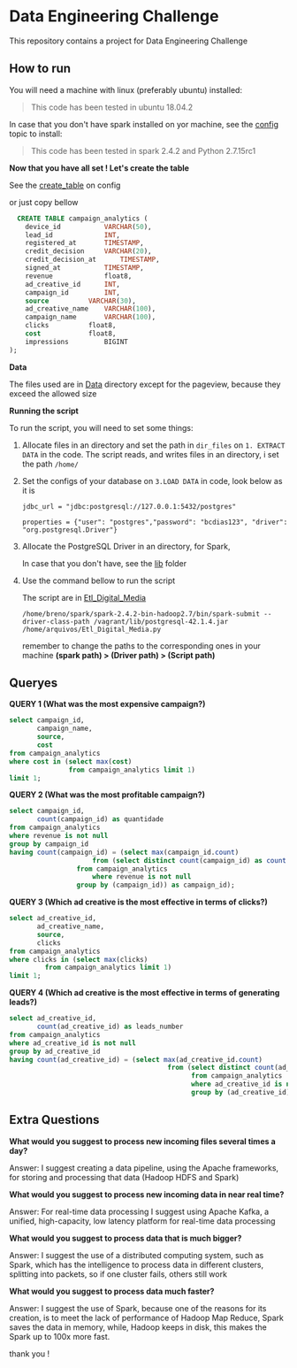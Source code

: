 # Data Engineering Challenge
This repository contains a project for Data Engineering Challenge

## How to run
  You will need a machine with linux (preferably ubuntu) installed:
  > This code has been tested in ubuntu 18.04.2
  
In case that you don't have spark installed on yor machine, 
see the [config](https://github.com/brenocezardias/data-engineering-challenge/tree/master/config) topic to install:
  > This code has been tested in spark 2.4.2 and Python 2.7.15rc1

**Now that you have all set ! Let's create the table**

See the [create_table](https://github.com/brenocezardias/data-engineering-challenge/tree/master/config) on config

or just copy bellow

```sql
  CREATE TABLE campaign_analytics (
	device_id     		VARCHAR(50),
	lead_id	      		INT,
	registered_at 		TIMESTAMP,
	credit_decision 	VARCHAR(20),
	credit_decision_at      TIMESTAMP,
	signed_at 	        TIMESTAMP,
	revenue 	        float8,
	ad_creative_id 		INT,
	campaign_id 		INT,
	source 			VARCHAR(30),
	ad_creative_name 	VARCHAR(100),
	campaign_name 		VARCHAR(100),
	clicks 			float8,
	cost 			float8,
	impressions 		BIGINT
);
```
**Data**

 The files used are in [Data](https://github.com/brenocezardias/data-engineering-challenge/tree/master/Data) directory 
 except for the pageview, because they exceed the allowed size

**Running the script**

To run the script, you will need to set some things:
  1. Allocate files in an directory and set the path in `dir_files` on `1. EXTRACT DATA` in the code.
     The script reads, and writes files in an directory, i set the path `/home/`
     
  2. Set the configs of your database on `3.LOAD DATA` in code, look below as it is
  
     `jdbc_url = "jdbc:postgresql://127.0.0.1:5432/postgres"`
     
     `properties = {"user": "postgres","password": "bcdias123", "driver": "org.postgresql.Driver"}`
  
  3. Allocate the PostgreSQL Driver in an directory, for Spark,
  
     In case that you don't have, see the [lib](https://github.com/brenocezardias/data-engineering-challenge/tree/master/lib) folder
     
  4. Use the command bellow to run the script
  
     The script are in [Etl_Digital_Media](https://github.com/brenocezardias/data-engineering-challenge/tree/master/src)
  
     `/home/breno/spark/spark-2.4.2-bin-hadoop2.7/bin/spark-submit --driver-class-path /vagrant/lib/postgresql-42.1.4.jar /home/arquivos/Etl_Digital_Media.py`
     
     remember to change the paths to the corresponding ones in your machine **(spark path) > (Driver path) > (Script path)**
     
  ## Queryes
  
**QUERY 1 (What was the most expensive campaign?)**

```sql
select campaign_id,
       campaign_name,
       source,
       cost
from campaign_analytics
where cost in (select max(cost) 
               from campaign_analytics limit 1) 
limit 1;
```

**QUERY 2 (What was the most profitable campaign?)**

```sql
select campaign_id,
	   count(campaign_id) as quantidade
from campaign_analytics
where revenue is not null
group by campaign_id
having count(campaign_id) = (select max(campaign_id.count)
		             from (select distinct count(campaign_id) as count
			     from campaign_analytics
		             where revenue is not null
			     group by (campaign_id)) as campaign_id);
```
**QUERY 3 (Which ad creative is the most effective in terms of clicks?)**

```sql
select ad_creative_id,
       ad_creative_name,
       source,
       clicks
from campaign_analytics
where clicks in (select max(clicks) 
		 from campaign_analytics limit 1) 
limit 1;
```
**QUERY 4 (Which ad creative is the most effective in terms of generating leads?)**

```sql
select ad_creative_id,
       count(ad_creative_id) as leads_number
from campaign_analytics
where ad_creative_id is not null
group by ad_creative_id
having count(ad_creative_id) = (select max(ad_creative_id.count)
				                        from (select distinct count(ad_creative_id) as count
				                              from campaign_analytics
				                              where ad_creative_id is not null
				                              group by (ad_creative_id)) as ad_creative_id);
 ```
 
 ## Extra Questions
 
 **What would you suggest to process new incoming files several times a day?**
 
 Answer: I suggest creating a data pipeline, using the Apache frameworks, for storing and processing that data (Hadoop HDFS and Spark)
 
 **What would you suggest to process new incoming data in near real time?**
 
 Answer: For real-time data processing I suggest using Apache Kafka, a unified, high-capacity, low latency platform for real-time data processing
 
 **What would you suggest to process data that is much bigger?**
 
 Answer: I suggest the use of a distributed computing system, such as Spark, which has the intelligence to process data in different clusters, splitting into packets, so if one cluster fails, others still work
 
 **What would you suggest to process data much faster?**
 
 Answer: I suggest the use of Spark, because one of the reasons for its creation, is to meet the lack of performance of Hadoop Map Reduce, Spark saves the data in memory, while, Hadoop keeps in disk, this makes the Spark up to 100x more fast.

thank you !
